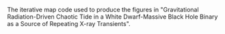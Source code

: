 The iterative map code used to produce the figures in "Gravitational Radiation-Driven Chaotic Tide in a White Dwarf-Massive Black Hole
Binary as a Source of Repeating X-ray Transients".
